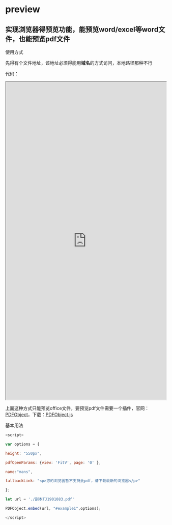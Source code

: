 # preview
## 实现浏览器得预览功能，能预览word/excel等word文件，也能预览pdf文件
使用方式<br/>

先得有个文件地址，该地址必须得能用**域名**的方式访问，本地路径那种不行<br/>

代码：

<iframe src='https://view.officeapps.live.com/op/view.aspx?src=http://storage.xuetangx.com/public_assets/xuetangx/PDF/1.xls' width='100%' height='1000px' frameborder='1'>
 </iframe>
 
 
 上面这种方式只能预览office文件，要预览pdf文件需要一个插件，官网：[PDFObject](https://pdfobject.com/)，下载：[PDFObject.js](http://jhyt.oss-cn-shanghai.aliyuncs.com/images/1531367199089_PDFObject.js)
 
 基本用法
 
 ```javascript
 <script>
 
var options = {

height: "550px",

pdfOpenParams: {view: 'FitV', page: '0' },

name:"mans",

fallbackLink: "<p>您的浏览器暂不支持此pdf，请下载最新的浏览器</p>"

};

let url = './副本TJ1901083.pdf'

PDFObject.embed(url, "#example1",options);

</script>
```
